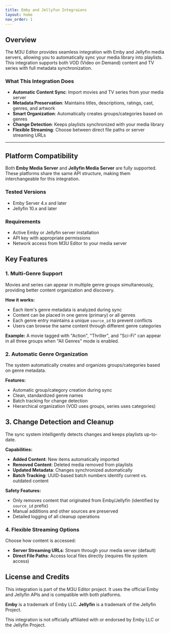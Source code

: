 ```yaml
---
title: Emby and Jellyfun Integraions
layout: home
nav_order: 1
---
```


## Overview

The M3U Editor provides seamless integration with Emby and Jellyfin media servers, allowing you to automatically sync your media library into playlists. This integration supports both VOD (Video on Demand) content and TV series with full metadata synchronization.

### What This Integration Does

- **Automatic Content Sync**: Import movies and TV series from your media server
- **Metadata Preservation**: Maintains titles, descriptions, ratings, cast, genres, and artwork
- **Smart Organization**: Automatically creates groups/categories based on genres
- **Change Detection**: Keeps playlists synchronized with your media library
- **Flexible Streaming**: Choose between direct file paths or server streaming URLs

---

## Platform Compatibility

Both **Emby Media Server** and **Jellyfin Media Server** are fully supported. These platforms share the same API structure, making them interchangeable for this integration.

### Tested Versions

- Emby Server 4.x and later
- Jellyfin 10.x and later

### Requirements

- Active Emby or Jellyfin server installation
- API key with appropriate permissions
- Network access from M3U Editor to your media server

## Key Features

### 1. Multi-Genre Support

Movies and series can appear in multiple genre groups simultaneously, providing better content organization and discovery.

**How it works:**
- Each item's genre metadata is analyzed during sync
- Content can be placed in one genre (primary) or all genres
- Each genre entry maintains a unique `source_id` to prevent conflicts
- Users can browse the same content through different genre categories

**Example:**
A movie tagged with "Action", "Thriller", and "Sci-Fi" can appear in all three groups when "All Genres" mode is enabled.

### 2. Automatic Genre Organization

The system automatically creates and organizes groups/categories based on genre metadata.

**Features:**
- Automatic group/category creation during sync
- Clean, standardized genre names
- Batch tracking for change detection
- Hierarchical organization (VOD uses groups, series uses categories)

## 3. Change Detection and Cleanup

The sync system intelligently detects changes and keeps playlists up-to-date.

**Capabilities:**
- **Added Content**: New items automatically imported
- **Removed Content**: Deleted media removed from playlists
- **Updated Metadata**: Changes synchronized automatically
- **Batch Tracking**: UUID-based batch numbers identify current vs. outdated content

**Safety Features:**
- Only removes content that originated from Emby/Jellyfin (identified by `source_id` prefix)
- Manual additions and other sources are preserved
- Detailed logging of all cleanup operations

### 4. Flexible Streaming Options

Choose how content is accessed:

- **Server Streaming URLs**: Stream through your media server (default)
- **Direct File Paths**: Access local files directly (requires file system access)


## License and Credits

This integration is part of the M3U Editor project. It uses the official Emby and Jellyfin APIs and is compatible with both platforms.

**Emby** is a trademark of Emby LLC.
**Jellyfin** is a trademark of the Jellyfin Project.

This integration is not officially affiliated with or endorsed by Emby LLC or the Jellyfin Project.
